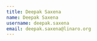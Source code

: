 ```yaml
---
title: Deepak Saxena
name: Deepak Saxena
username: deepak.saxena
email: deepak.saxena@linaro.org
---
```


